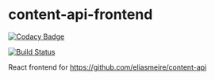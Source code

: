 # content-api-frontend

[![Codacy Badge](https://api.codacy.com/project/badge/Grade/81bac6f7e590435295def803fe0f6c7c)](https://www.codacy.com/app/eliasmeire-dbz/content-api-frontend?utm_source=github.com&utm_medium=referral&utm_content=eliasmeire/content-api-frontend&utm_campaign=badger)

[![Build Status](https://travis-ci.org/eliasmeire/content-api-frontend.svg?branch=master)](https://travis-ci.org/eliasmeire/content-api-frontend)

React frontend for https://github.com/eliasmeire/content-api
